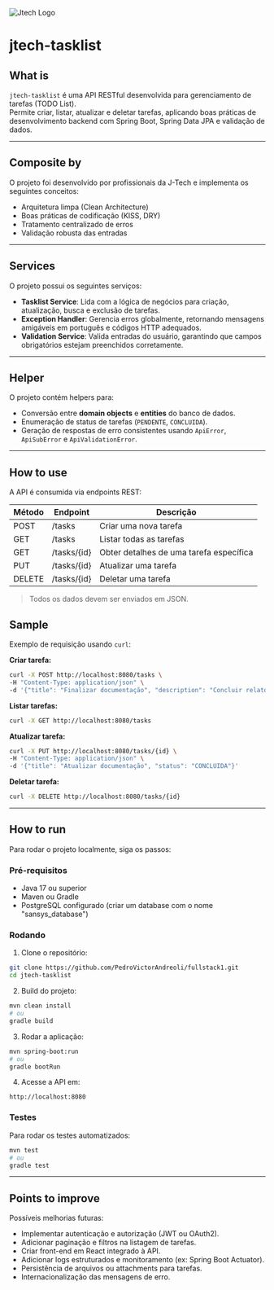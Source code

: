 ![Jtech Logo](http://www.jtech.com.br/wp-content/uploads/2015/06/logo.png)

# jtech-tasklist

## What is
`jtech-tasklist` é uma API RESTful desenvolvida para gerenciamento de tarefas (TODO List).  
Permite criar, listar, atualizar e deletar tarefas, aplicando boas práticas de desenvolvimento backend com Spring Boot, Spring Data JPA e validação de dados.

---

## Composite by
O projeto foi desenvolvido por profissionais da J-Tech e implementa os seguintes conceitos:  
- Arquitetura limpa (Clean Architecture)  
- Boas práticas de codificação (KISS, DRY)  
- Tratamento centralizado de erros  
- Validação robusta das entradas  

---

## Services
O projeto possui os seguintes serviços:  

- **Tasklist Service**: Lida com a lógica de negócios para criação, atualização, busca e exclusão de tarefas.  
- **Exception Handler**: Gerencia erros globalmente, retornando mensagens amigáveis em português e códigos HTTP adequados.  
- **Validation Service**: Valida entradas do usuário, garantindo que campos obrigatórios estejam preenchidos corretamente.  

---

## Helper
O projeto contém helpers para:  

- Conversão entre **domain objects** e **entities** do banco de dados.  
- Enumeração de status de tarefas (`PENDENTE`, `CONCLUIDA`).  
- Geração de respostas de erro consistentes usando `ApiError`, `ApiSubError` e `ApiValidationError`.  

---

## How to use
A API é consumida via endpoints REST:  

| Método | Endpoint         | Descrição                              |
|--------|-----------------|----------------------------------------|
| POST   | /tasks           | Criar uma nova tarefa                   |
| GET    | /tasks           | Listar todas as tarefas                 |
| GET    | /tasks/{id}      | Obter detalhes de uma tarefa específica|
| PUT    | /tasks/{id}      | Atualizar uma tarefa                    |
| DELETE | /tasks/{id}      | Deletar uma tarefa                      |

> Todos os dados devem ser enviados em JSON.  

## Sample

Exemplo de requisição usando `curl`:

**Criar tarefa:**

```bash
curl -X POST http://localhost:8080/tasks \
-H "Content-Type: application/json" \
-d '{"title": "Finalizar documentação", "description": "Concluir relatório", "status": "PENDENTE"}'
```

**Listar tarefas:**

```bash
curl -X GET http://localhost:8080/tasks
```

**Atualizar tarefa:**

```bash
curl -X PUT http://localhost:8080/tasks/{id} \
-H "Content-Type: application/json" \
-d '{"title": "Atualizar documentação", "status": "CONCLUIDA"}'
```

**Deletar tarefa:**

```bash
curl -X DELETE http://localhost:8080/tasks/{id}
```

---

## How to run

Para rodar o projeto localmente, siga os passos:

### Pré-requisitos

* Java 17 ou superior
* Maven ou Gradle
* PostgreSQL configurado (criar um database com o nome "sansys_database")

### Rodando

1. Clone o repositório:

```bash
git clone https://github.com/PedroVictorAndreoli/fullstack1.git
cd jtech-tasklist
```

2. Build do projeto:

```bash
mvn clean install
# ou
gradle build
```

3. Rodar a aplicação:

```bash
mvn spring-boot:run
# ou
gradle bootRun
```

4. Acesse a API em:

```
http://localhost:8080
```

### Testes

Para rodar os testes automatizados:

```bash
mvn test
# ou
gradle test
```

---

## Points to improve

Possíveis melhorias futuras:

* Implementar autenticação e autorização (JWT ou OAuth2).
* Adicionar paginação e filtros na listagem de tarefas.
* Criar front-end em React integrado à API.
* Adicionar logs estruturados e monitoramento (ex: Spring Boot Actuator).
* Persistência de arquivos ou attachments para tarefas.
* Internacionalização das mensagens de erro.

